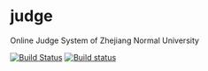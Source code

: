 # judge
Online Judge System of Zhejiang Normal University

[![Build Status](https://travis-ci.org/zjnu-acm/judge.svg?branch=master)](https://travis-ci.org/zjnu-acm/judge)
[![Build status](https://ci.appveyor.com/api/projects/status/1ngv9dwwgwg3nrnr?svg=true)](https://ci.appveyor.com/project/zhanhb/judge-2b2dg)
